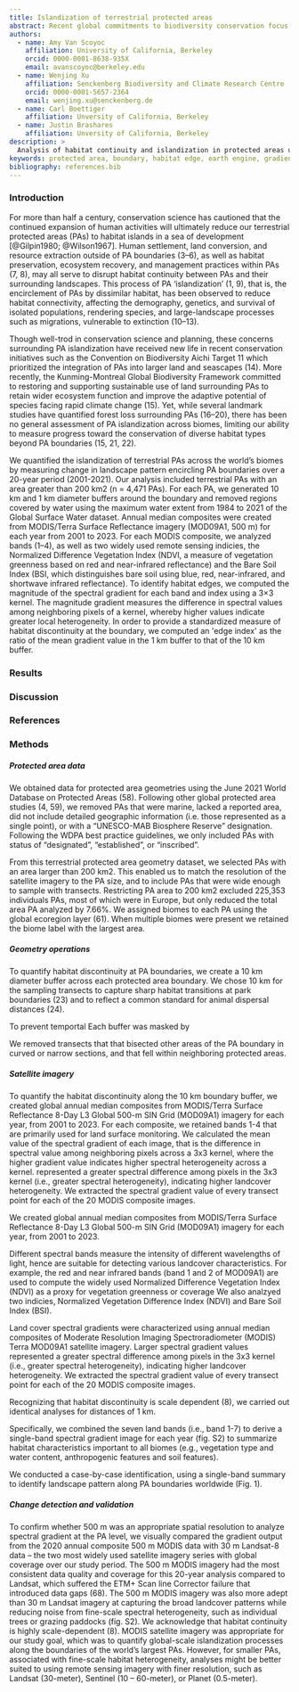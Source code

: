 ```yaml
---
title: Islandization of terrestrial protected areas
abstract: Recent global commitments to biodiversity conservation focus on reversing the loss of habitat surrounding protected areas (PAs) to safeguard landscape-scale ecological processes and the capacity for adaptation to rapid global change. Yet our ability to recognize and mitigate the ‘islandization’ of PAs is limited by a weak understanding of where and at what rate this process occurs. Here, we used satellite imagery to measure change in landscape pattern along the boundaries of 4,471 PAs representing all terrestrial biomes. Nearly half the world’s PAs showed accelerated islandization over a 23-year period (2001-2023). Surprisingly, PAs in grassland and shrubland biomes showed the greatest rates of islandization over time. These findings highlight the challenges and opportunities for utilizing PAs as the backbone of post-2020 initiatives for large-landscape conservation.
authors:
  - name: Amy Van Scoyoc
    affiliation: University of California, Berkeley
    orcid: 0000-0001-8638-935X
    email: avanscoyoc@berkeley.edu
  - name: Wenjing Xu
    affiliation: Senckenberg Biodiversity and Climate Research Centre
    orcid: 0000-0001-5657-2364
    email: wenjing.xu@senckenberg.de 
  - name: Carl Boettiger
    affiliation: Unversity of California, Berkeley
  - name: Justin Brashares
    affiliation: Unversity of California, Berkeley    
description: >
  Analysis of habitat continuity and islandization in protected areas using MODIS and geospatial methods.
keywords: protected area, boundary, habitat edge, earth engine, gradient
bibliography: references.bib
---
```


### Introduction

For more than half a century, conservation science has cautioned that the continued expansion of human activities will ultimately reduce our terrestrial protected areas (PAs) to habitat islands in a sea of development [@Gilpin1980; @Wilson1967]. Human settlement, land conversion, and resource extraction outside of PA boundaries (3–6), as well as habitat preservation, ecosystem recovery, and management practices within PAs (7, 8), may all serve to disrupt habitat continuity between PAs and their surrounding landscapes. This process of PA ‘islandization’ (1, 9), that is, the encirclement of PAs by dissimilar habitat, has been observed to reduce habitat connectivity, affecting the demography, genetics, and survival of isolated populations, rendering species, and large-landscape processes such as migrations, vulnerable to extinction (10–13).

Though well-trod in conservation science and planning, these concerns surrounding PA islandization have received new life in recent conservation initiatives such as the Convention on Biodiversity Aichi Target 11 which prioritized the integration of PAs into larger land and seascapes (14). More recently, the Kunming-Montreal Global Biodiversity Framework committed to restoring and supporting sustainable use of land surrounding PAs to retain wider ecosystem function and improve the adaptive potential of species facing rapid climate change (15). Yet, while several landmark studies have quantified forest loss surrounding PAs (16–20), there has been no general assessment of PA islandization across biomes, limiting our ability to measure progress toward the conservation of diverse habitat types beyond PA boundaries (15, 21, 22).

We quantified the islandization of terrestrial PAs across the world’s biomes by measuring change in landscape pattern encircling PA boundaries over a 20-year period (2001-2021). Our analysis included terrestrial PAs with an area greater than 200 km2 (n = 4,471 PAs). For each PA, we generated 10 km and 1 km diameter buffers around the boundary and removed regions covered by water using the maximum water extent from 1984 to 2021 of the Global Surface Water dataset. Annual median composites were created from MODIS/Terra Surface Reflectance imagery (MOD09A1, 500 m) for each year from 2001 to 2023. For each MODIS composite, we analyzed bands (1–4), as well as two widely used remote sensing indicies, the Normalized Difference Vegetation Index (NDVI, a measure of vegetation greenness based on red and near-infrared reflectance) and the Bare Soil Index (BSI, which distinguishes bare soil using blue, red, near-infrared, and shortwave infrared reflectance). To identify habitat edges, we computed the magnitude of the spectral gradient for each band and index using a 3×3 kernel. The magnitude gradient measures the difference in spectral values among neighboring pixels of a kernel, whereby higher values indicate greater local heterogeneity. In order to provide a standardized measure of habitat discontinuity at the boundary, we computed an 'edge index' as the ratio of the mean gradient value in the 1 km buffer to that of the 10 km buffer.


### Results


### Discussion


### References 


### Methods


##### Protected area data

We obtained data for protected area geometries using the June 2021 World Database on Protected Areas (58). Following other global protected area studies (4, 59), we removed PAs that were marine, lacked a reported area, did not include detailed geographic information (i.e. those represented as a single point), or with a “UNESCO-MAB Biosphere Reserve” designation. Following the WDPA best practice guidelines, we only included PAs with status of “designated”, “established”, or “inscribed”. 

From this terrestrial protected area geometry dataset, we selected PAs with an area larger than 200 km2. This enabled us to match the resolution of the satellite imagery to the PA size, and to include PAs that were wide enough to sample with transects. Restricting PA area to 200 km2 excluded 225,353 individuals PAs, most of which were in Europe, but only reduced the total area PA analyzed by 7.66%. We assigned biomes to each PA using the global ecoregion layer (61). When multiple biomes were present we retained the biome label with the largest area.

##### Geometry operations

To quantify habitat discontinuity at PA boundaries, we create a 10 km diameter buffer across each protected area boundary. We chose 10 km for the sampling transects to capture sharp habitat transitions at park boundaries (23) and to reflect a common standard for animal dispersal distances (24). 

To prevent temportal Each buffer was masked by  

We removed transects that that bisected other areas of the PA boundary in curved or narrow sections, and that fell within neighboring protected areas.

##### Satellite imagery

To quantify the habitat discontinuity along the 10 km boundary buffer, we created global annual median composites from MODIS/Terra Surface Reflectance 8-Day L3 Global 500-m SIN Grid (MOD09A1) imagery for each year, from 2001 to 2023. For each composite, we retained bands 1-4 that are primarily used for land surface monitoring. We calculated the mean value of the spectral gradient of each image, that is the difference in spectral value among neighboring pixels across a 3x3 kernel, where the higher gradient value indicates higher spectral heterogeneity across a kernel. represented a greater spectral difference among pixels in the 3x3 kernel (i.e., greater spectral heterogeneity), indicating higher landcover heterogeneity. We extracted the spectral gradient value of every transect point for each of the 20 MODIS composite images. 

We created global annual median composites from MODIS/Terra Surface Reflectance 8-Day L3 Global 500-m SIN Grid (MOD09A1) imagery for each year, from 2001 to 2023.  

Different spectral bands measure the intensity of different wavelengths of light, hence are suitable for detecting various landcover characteristics. For example, the red and near infrared bands (band 1 and 2 of MOD09A1) are used to compute the widely used Normalized Difference Vegetation Index (NDVI) as a proxy for vegetation greenness or coverage We also analzyed two indicies, Normalized Vegetation Difference Index (NDVI) and Bare Soil Index (BSI). 

Land cover spectral gradients were characterized using annual median composites of Moderate Resolution Imaging Spectroradiometer (MODIS) Terra MOD09A1 satellite imagery. Larger spectral gradient values represented a greater spectral difference among pixels in the 3x3 kernel (i.e., greater spectral heterogeneity), indicating higher landcover heterogeneity. We extracted the spectral gradient value of every transect point for each of the 20 MODIS composite images. 

Recognizing that habitat discontinuity is scale dependent (8), we carried out identical analyses for distances of 1 km.

Specifically, we combined the seven land bands (i.e., band 1-7) to derive a single-band spectral gradient image for each year (fig. S2) to summarize habitat characteristics important to all biomes (e.g., vegetation type and water content, anthropogenic features and soil features). 

We conducted a case-by-case identification, using a single-band summary to identify landscape pattern along PA boundaries worldwide (Fig. 1). 

##### Change detection and validation

To confirm whether 500 m was an appropriate spatial resolution to analyze spectral gradient at the PA level, we visually compared the gradient output from the 2020 annual composite 500 m MODIS data with 30 m Landsat-8 data – the two most widely used satellite imagery series with global coverage over our study period. The 500 m MODIS imagery had the most consistent data quality and coverage for this 20-year analysis compared to Landsat, which suffered the ETM+ Scan line Corrector failure that introduced data gaps (68). The 500 m MODIS imagery was also more adept than 30 m Landsat imagery at capturing the broad landcover patterns while reducing noise from fine-scale spectral heterogeneity, such as individual trees or grazing paddocks (fig. S2). We acknowledge that habitat continuity is highly scale-dependent (8). MODIS satellite imagery was appropriate for our study goal, which was to quantify global-scale islandization processes along the boundaries of the world’s largest PAs. However, for smaller PAs, associated with fine-scale habitat heterogeneity, analyses might be better suited to using remote sensing imagery with finer resolution, such as Landsat (30-meter), Sentinel (10 – 60-meter), or Planet (0.5-meter).